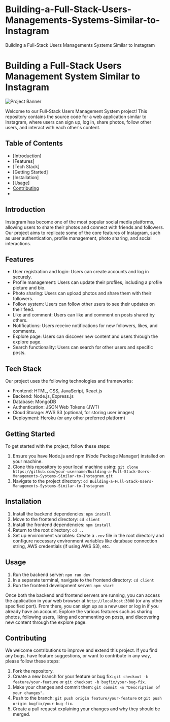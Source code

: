 # Building-a-Full-Stack-Users-Managements-Systems-Similar-to-Instagram
Building a Full-Stack Users Managements Systems Similar to Instagram

# Building a Full-Stack Users Management System Similar to Instagram

![Project Banner](project_banner.png)

Welcome to our Full-Stack Users Management System project! This repository contains the source code for a web application similar to Instagram, where users can sign up, log in, share photos, follow other users, and interact with each other's content.

## Table of Contents

- [Introduction]
- [Features]
- [Tech Stack]
- [Getting Started]
- [Installation]
- [Usage]
- [Contributing](#contributing)
- 

## Introduction

Instagram has become one of the most popular social media platforms, allowing users to share their photos and connect with friends and followers. Our project aims to replicate some of the core features of Instagram, such as user authentication, profile management, photo sharing, and social interactions.

## Features

- User registration and login: Users can create accounts and log in securely.
- Profile management: Users can update their profiles, including a profile picture and bio.
- Photo sharing: Users can upload photos and share them with their followers.
- Follow system: Users can follow other users to see their updates on their feed.
- Like and comment: Users can like and comment on posts shared by others.
- Notifications: Users receive notifications for new followers, likes, and comments.
- Explore page: Users can discover new content and users through the explore page.
- Search functionality: Users can search for other users and specific posts.

## Tech Stack

Our project uses the following technologies and frameworks:

- Frontend: HTML, CSS, JavaScript, React.js
- Backend: Node.js, Express.js
- Database: MongoDB
- Authentication: JSON Web Tokens (JWT)
- Cloud Storage: AWS S3 (optional, for storing user images)
- Deployment: Heroku (or any other preferred platform)

## Getting Started

To get started with the project, follow these steps:

1. Ensure you have Node.js and npm (Node Package Manager) installed on your machine.
2. Clone this repository to your local machine using: `git clone https://github.com/your-username/Building-a-Full-Stack-Users-Managements-Systems-Similar-to-Instagram.git`
3. Navigate to the project directory: `cd Building-a-Full-Stack-Users-Managements-Systems-Similar-to-Instagram`

## Installation

1. Install the backend dependencies: `npm install`
2. Move to the frontend directory: `cd client`
3. Install the frontend dependencies: `npm install`
4. Return to the root directory: `cd ..`
5. Set up environment variables: Create a `.env` file in the root directory and configure necessary environment variables like database connection string, AWS credentials (if using AWS S3), etc.

## Usage

1. Run the backend server: `npm run dev`
2. In a separate terminal, navigate to the frontend directory: `cd client`
3. Run the frontend development server: `npm start`

Once both the backend and frontend servers are running, you can access the application in your web browser at `http://localhost:3000` (or any other specified port). From there, you can sign up as a new user or log in if you already have an account. Explore the various features such as sharing photos, following users, liking and commenting on posts, and discovering new content through the explore page.

## Contributing

We welcome contributions to improve and extend this project. If you find any bugs, have feature suggestions, or want to contribute in any way, please follow these steps:

1. Fork the repository.
2. Create a new branch for your feature or bug fix: `git checkout -b feature/your-feature` or `git checkout -b bugfix/your-bug-fix`.
3. Make your changes and commit them: `git commit -m "Description of your changes"`.
4. Push to the branch: `git push origin feature/your-feature` or `git push origin bugfix/your-bug-fix`.
5. Create a pull request explaining your changes and why they should be merged.


